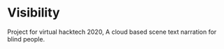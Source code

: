 # Visibility
Project for virtual hacktech 2020, A cloud based scene text narration for blind people.